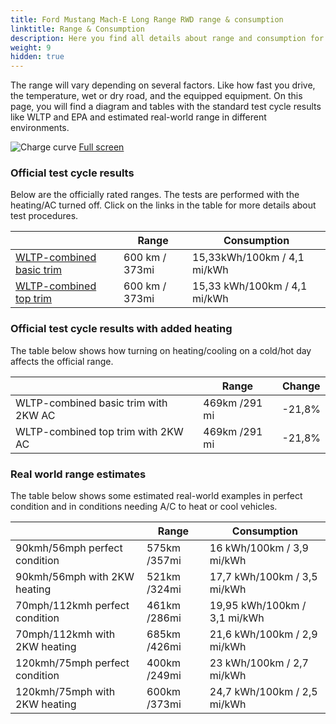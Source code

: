 ```yaml
---
title: Ford Mustang Mach-E Long Range RWD range & consumption
linktitle: Range & Consumption
description: Here you find all details about range and consumption for Ford Mustang Mach-E Long Range RWD.
weight: 9
hidden: true
---
```

<!-- markdownlint-disable MD033 -->
<object type="image/svg+xml" data="../modelnavigation.svg"></object>

The range will vary depending on several factors. Like how fast you drive, the temperature, wet or dry road, and the equipped equipment. On this page, you will find a diagram and tables with the standard test cycle results like WLTP and EPA and estimated real-world range in different environments. 

![Charge curve](../range.svg  "Range information")
[Full screen](../range.svg)

### Official test cycle results

Below are the officially rated ranges. The tests are performed with the heating/AC turned off. Click on the links in the table for more details about test procedures. 

| | Range  | Consumption  |
|----|-----|------|
| [WLTP-combined basic trim](../../../../../guides/understandingrange/wltp/) | 600 km / 373mi |15,33kWh/100km / 4,1 mi/kWh | 
| [WLTP-combined top trim](../../../../../guides/understandingrange/wltp/) | 600 km / 373mi | 15,33 kWh/100km / 4,1 mi/kWh | 

### Official test cycle results with added heating

The table below shows how turning on heating/cooling on a cold/hot day affects the official range. 

| | Range  | Change  |
|----|-----|------|
| WLTP-combined basic trim with 2KW AC | 469km /291 mi | -21,8%|
| WLTP-combined top trim with 2KW AC | 469km /291 mi | -21,8%|

### Real world range estimates

The table below shows some estimated real-world examples in perfect condition and in conditions needing A/C to heat or cool vehicles. 

| | Range  | Consumption  |
|----|-----|------|
| 90kmh/56mph perfect condition | 575km /357mi| 16 kWh/100km / 3,9 mi/kWh |
| 90kmh/56mph with 2KW heating | 521km /324mi| 17,7 kWh/100km / 3,5 mi/kWh |
| 70mph/112kmh perfect condition | 461km /286mi| 19,95 kWh/100km / 3,1 mi/kWh|
| 70mph/112kmh with 2KW heating | 685km /426mi| 21,6 kWh/100km / 2,9 mi/kWh  |
| 120kmh/75mph perfect condition | 400km /249mi| 23 kWh/100km / 2,7 mi/kWh |
| 120kmh/75mph with 2KW heating | 600km /373mi| 24,7 kWh/100km / 2,5 mi/kWh |

